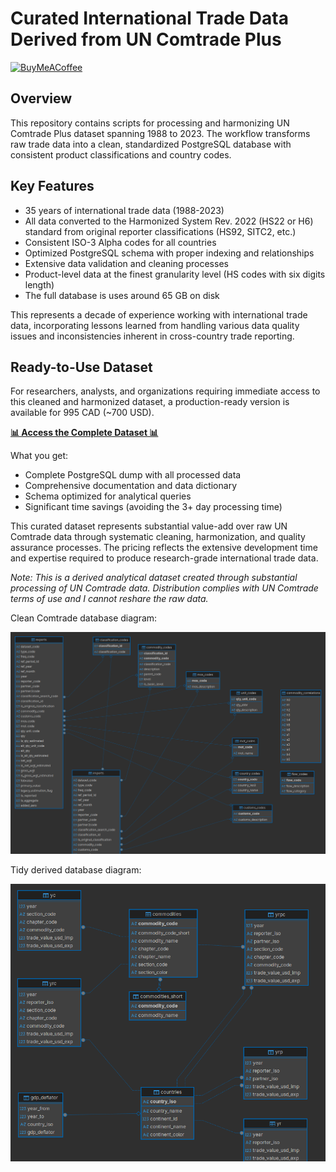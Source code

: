 # Curated International Trade Data Derived from UN Comtrade Plus

[![BuyMeACoffee](https://raw.githubusercontent.com/pachadotdev/buymeacoffee-badges/main/bmc-donate-white.svg)](https://www.buymeacoffee.com/pacha)

## Overview

This repository contains scripts for processing and harmonizing UN Comtrade Plus dataset spanning 1988 to 2023. The workflow transforms raw trade data into a clean, standardized PostgreSQL database with consistent product classifications and country codes.

## Key Features

- 35 years of international trade data (1988-2023)
- All data converted to the Harmonized System Rev. 2022 (HS22 or H6) standard from original reporter classifications (HS92, SITC2, etc.)
- Consistent ISO-3 Alpha codes for all countries
- Optimized PostgreSQL schema with proper indexing and relationships
- Extensive data validation and cleaning processes
- Product-level data at the finest granularity level (HS codes with six digits length)
- The full database is uses around 65 GB on disk

This represents a decade of experience working with international trade data, incorporating lessons learned from handling various data quality issues and inconsistencies inherent in cross-country trade reporting.

## Ready-to-Use Dataset

For researchers, analysts, and organizations requiring immediate access to this cleaned and harmonized dataset, a production-ready version is available for 995 CAD (~700 USD).

**[📊 Access the Complete Dataset 📊](https://buymeacoffee.com/pacha/e/456610)**

What you get:

- Complete PostgreSQL dump with all processed data
- Comprehensive documentation and data dictionary
- Schema optimized for analytical queries
- Significant time savings (avoiding the 3+ day processing time)

This curated dataset represents substantial value-add over raw UN Comtrade data through systematic cleaning, harmonization, and quality assurance processes. The pricing reflects the extensive development time and expertise required to produce research-grade international trade data.

*Note: This is a derived analytical dataset created through substantial processing of UN Comtrade data. Distribution complies with UN Comtrade terms of use and I cannot reshare
the raw data.*

Clean Comtrade database diagram:

<img src="uncomtrade-clean.png" alt="Clean Comtrade database diagram"/>

Tidy derived database diagram:

<img src="uncomtrade-tidy.png" alt="Tidy derived database diagram"/>
